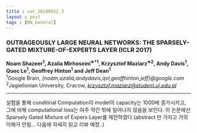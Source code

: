 ```yaml
---
title : sat_20180922_3
layout : post
tags : [NN_General]
---
```


<h3>OUTRAGEOUSLY LARGE NEURAL NETWORKS:
THE SPARSELY-GATED MIXTURE-OF-EXPERTS LAYER (ICLR 2017) </h3>


<p>

<b>Noam Shazeer<sup>1</sup>, Azalia Mirhoseini<sup>∗†1</sup>, Krzysztof Maziarz<sup>∗2</sup>, Andy Davis<sup>1</sup>, Quoc Le<sup>1</sup>, Geoffrey Hinton<sup>1</sup> and Jeff Dean<sup>1</sup></b><br/>
<sup>1</sup>Google Brain, <em>{noam,azalia,andydavis,qvl,geoffhinton,jeff}@google.com</em><br/>
<sup>2</sup>Jagiellonian University, Cracow, <em>krzysztof.maziarz@student.uj.edu.pl</em><br/>


</p>

<hr />
<p>
실험을 통해 conditinal Computation이 model의 capacity는 1000배 증가시키고, 그에 비해 computational loss는 아주 약간 밖에 일어나지 않음을 보인다. 이 논문에선 Sparsely Gated Mixture of Expers Layer를 제안하였다.(abstract 만 가지고 거의 이해가 안됨... 다음에 자세히 읽고 리뷰 예정..)
</p>